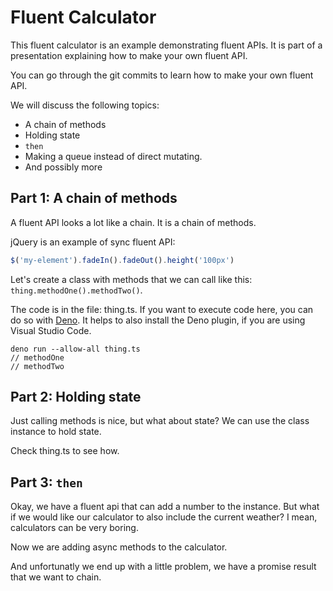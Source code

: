 # Fluent Calculator

This fluent calculator is an example demonstrating fluent APIs.
It is part of a presentation explaining how to make your own fluent API.

You can go through the git commits to learn how to make your own fluent API.

We will discuss the following topics:

- A chain of methods
- Holding state
- `then`
- Making a queue instead of direct mutating.
- And possibly more

## Part 1: A chain of methods

A fluent API looks a lot like a chain. It is a chain of methods.

jQuery is an example of sync fluent API: 

```JavaScript
$('my-element').fadeIn().fadeOut().height('100px')
```

Let's create a class with methods that we can call like this: `thing.methodOne().methodTwo()`.

The code is in the file: thing.ts.
If you want to execute code here, you can do so with [Deno](https://deno.land/).
It helps to also install the Deno plugin, if you are using Visual Studio Code.
```
deno run --allow-all thing.ts
// methodOne
// methodTwo
```

## Part 2: Holding state

Just calling methods is nice, but what about state?
We can use the class instance to hold state.

Check thing.ts to see how.

## Part 3: `then`

Okay, we have a fluent api that can add a number to the instance. But what if we would like our calculator to also include the current weather? I mean, calculators can be very boring.

Now we are adding async methods to the calculator.

And unfortunatly we end up with a little problem, we have a promise result that we want to chain.
